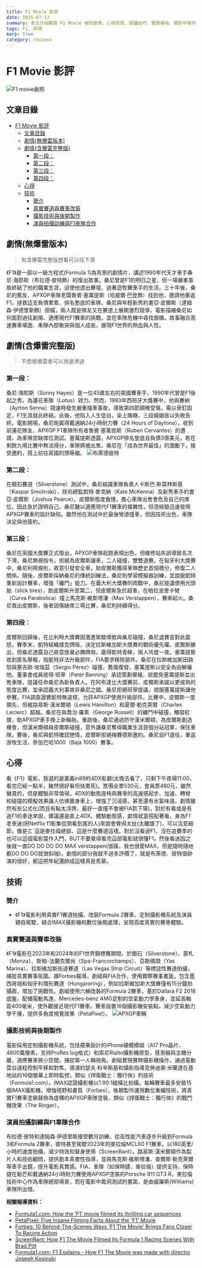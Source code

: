 ```yaml
---
title: F1 Movie 影評
date: 2025-07-13
summary: 本文介紹觀賞 F1 Movie 後的劇情、心得感想、拍攝技巧、實際場地、電影中事件與現實
tags: F1, 評測
marp: true
category: reviews
---
```


# F1 Movie 影評
![F1 movie劇照](/images/f1_movie_pic3.jpg)
## 文章目錄
- [F1 Movie 影評](#f1-movie-影評)
  - [文章目錄](#文章目錄)
  - [劇情(無爆雷版本)](#劇情無爆雷版本)
  - [劇情(含爆雷完整版)](#劇情含爆雷完整版)
    - [第一段：](#第一段)
    - [第二段：](#第二段)
    - [第三段：](#第三段)
    - [第四段：](#第四段)
  - [心得](#心得)
  - [技術](#技術)
    - [簡介](#簡介)
    - [真實賽道與賽車改裝](#真實賽道與賽車改裝)
    - [攝影技術與後期製作](#攝影技術與後期製作)
    - [演員拍攝訓練與F1車隊合作](#演員拍攝訓練與f1車隊合作)

## 劇情(無爆雷版本)
> 有含爆雷完整版想看可以往下滑

《F1》是一部以一級方程式(Formula 1)為背景的劇情片，講述1990年代天才車手桑尼·海耶斯（布拉德·彼特飾）的復出故事。桑尼曾是F1的明日之星，但一場嚴重事故終結了他的職業生涯，迫使他退出賽壇，過著遊牧賽車手的生活。三十年後，桑尼的舊友、APXGP車隊老闆魯賓·塞萬提斯（哈威爾·巴登飾）找到他，邀請他重返F1，拯救這支負債累累、排名墊底的車隊。桑尼與年輕新秀約書亞·皮爾斯（達姆森·伊德里斯飾）搭檔，兩人既是隊友又在賽道上展開激烈競爭。電影描繪桑尼如何面對過往創傷、適應現代F1賽車的挑戰，並在車隊危機中尋找救贖。故事融合高速賽車場面、車隊內部衝突與個人成長，展現F1世界的熱血與人性。

## 劇情(含爆雷完整版)
> 不想被爆雷者可以快速滑過

### 第一段：
桑尼·海耶斯（Sonny Hayes）是一位45歲左右的美國賽車手，1990年代曾是F1後起之秀，為蓮花車隊（Lotus）效力。然而，1993年西班牙大獎賽中，他與賽納（Ayrton Senna）競速時發生嚴重撞車事故，導致第四節頸椎受傷，需以骨釘固定，F1生涯就此終結。此後，他陷入人生低谷，染上賭癮，三段婚姻皆以失敗告終。電影開場，桑尼剛贏得戴通納24小時耐力賽（24 Hours of Daytona），收到前蓮花隊友、APXGP F1車隊所有者魯賓·塞萬提斯（Ruben Cervantes）的邀請，為車隊空缺席位測試。塞萬提斯透露，APXGP排名墊底且負債3億美元，若在剩餘九場比賽中無法得分，車隊將被出售。桑尼在「成為世界最佳」的激勵下，接受邀約，搭上前往英國的頭等艙。
![布萊德彼特](/images/f1_movie_pic1.jpg)

### 第二段：
在銀石賽道（Silverstone）測試中，桑尼結識車隊負責人卡斯巴·斯莫林斯基（Kaspar Smolinski）、技術總監凱特·麥克納（Kate McKenna）及新秀車手約書亞·皮爾斯（Joshua Pearce）。皮爾斯態度傲慢，擔心車隊出售會危及自己的席位，因此急於證明自己。桑尼難以適應現代F1賽車的複雜性，但憑經驗迅速發現APXGP賽車的設計缺陷。雖然他在測試中於最後彎道撞車，但因技術出色，車隊決定與他簽約。

### 第三段：
桑尼在英國大獎賽正式復出，APXGP車隊起跑表現出色，但維修站失誤導致名次下滑。桑尼無視指令，拒絕為皮爾斯讓車，二人碰撞，雙雙退賽。在匈牙利大獎賽中，桑尼利用規則，故意引發安全車，助皮爾斯獲得車隊歷史首個積分，修復二人關係。隨後，皮爾斯採納桑尼的傳統訓練法，桑尼則學習模擬器訓練，並說服凱特重新設計賽車，增強「纏鬥」能力。在義大利大獎賽的雨戰中，桑尼提議使用光頭胎（slick tires），助皮爾斯升至第二，但皮爾斯急於超車，在帕拉波里卡彎（Curva Parabolica）撞上馬克斯·維斯塔潘（Max Verstappen），賽車起火。桑尼救出皮爾斯，後者因傷缺席三場比賽，桑尼則持續得分。

### 第四段：
皮爾斯回歸後，在比利時大獎賽因激進駕駛導致與桑尼碰撞，桑尼退賽並對此震怒。賽季末，凱特組織撲克牌局，決定拉斯維加斯大獎賽的戰術優先權。皮爾斯勝出，但桑尼透露自己故意放棄必勝牌局，贏得凱特青睞，兩人共度一夜。塞萬提斯收到匿名舉報，指凱特非法升級部件，FIA要求移除部件。桑尼在拉斯維加斯因路怒與塞吉歐·培瑞茲（Sergio Pérez）碰撞，舊傷復發，塞萬提斯以安全為由解僱他。董事會成員彼得·班寧（Peter Banning）承認策劃舉報，欲罷免塞萬提斯並出售車隊，提議任命桑尼為新負責人。在阿布達比大獎賽前，皮爾斯承諾以更成熟的態度比賽，並承認義大利事故非桑尼之錯。桑尼拒絕班寧提議，說服塞萬提斯讓他參賽。FIA調查證實凱特無違規，允許APXGP使用升級部件。比賽中，皮爾斯一度領先，但被路易斯·漢米爾頓（Lewis Hamilton）和夏爾·勒克萊爾（Charles Leclerc）超越。桑尼在與喬治·羅素（George Russell）的纏鬥中碰撞，觸發紅旗，助APXGP車手換上新輪胎。重啟後，桑尼通過防守漢米爾頓，為皮爾斯創造機會，但漢米爾頓與皮爾斯碰撞，意外讓桑尼奪得職業生涯首個分站冠軍，保住車隊。賽後，桑尼與凱特確認戀情，皮爾斯拒絕梅賽德斯邀約。桑尼自F1退役，重返游牧生活，參加巴哈1000（Baja 1000）賽事。

## 心得
看《F1》電影，我選的是嘉義in89的4DX影廳(太晚去看了，只剩下午夜場11:00，看完已經一點半，雖然很好看但快累死)。票價全票530元，會員票480元，雖然蠻貴的，但是體驗非常值得。4DX的動態座椅與賽車的高速感起步、加速、轉彎和碰撞的模擬效果讓人彷彿置身車上，增強了沉浸感，甚至還有水氣味道。劇情雖然有些公式化(而且有點太浮誇，最好一直撞不會被FIA罰下場)，對於有看或是有追F1的車迷來說，建議還是直上4DX，體驗動態感，劇情就當搭配著看，身為F1老車迷(把Netflix f1影集從頭看到尾的人)來說會覺得太扯(太離譜了)，可以注意細節，像是ㄛˊ這是麥拉倫總部、這是什麼賽道這樣。對於沒看過F1，沒在追賽季的也可以這個電影當作入門，BUT不要覺得看完這部電影就很懂F1，然後看迷因之後就一直DO DO DO DO MAX verstappen(很躁，我也很愛MAX，但是隨時隨地都DO DO DO就很斜咖)，劇情的部分我就不過多評價了，就是布萊德．彼特很帥演的很好，都這把年紀還帥成這樣真是羨慕。

## 技術

### 簡介
- 《F1》電影利用真實F1賽道拍攝、改裝Formula 2賽車、定制攝影機系統及演員親自駕駛，結合IMAX攝影機和數位後期處理，呈現高度真實的賽車體驗。


### 真實賽道與賽車改裝
《F1》電影在2023年和2024年的F1世界錦標賽期間，於銀石（Silverstone）、蒙札（Monza）、斯帕-法蘭克爾尚（Spa-Francorchamps）、亞斯碼頭（Yas Marina）、拉斯維加斯街道賽道（Las Vegas Strip Circuit）等標誌性賽道拍攝，捕捉真實賽事氛圍。據Forbes報導，劇組與FIA合作，使用實際賽事畫面，包含墨西哥城和匈牙利環形賽道（Hungaroring），例如拉斯維加斯大獎賽僅有15分鐘拍攝窗，增加了挑戰性。劇組使用六輛改裝的Formula 2賽車，基於Dallara F2 2018底盤，配備電動馬達、Mercedes-benz AMG定制的空氣動力學車身，並延長軸距400毫米，使外觀接近現代F1賽車。賽車設置16個攝影機安裝點，減少空氣動力學干擾，提供多角度視覺效果（PetaPixel）。
![APXGP車輛](/images/f1_movie_pic2.jpg)

### 攝影技術與後期製作
電影採用定制攝影機系統，包括蘋果設計的iPhone硬體模組（A17 Pro晶片、4800萬像素，支持ProRes log格式）和索尼Rialto攝影機原型，感測器與主機分離，適應賽車狹小空間，捕捉第一人稱視角。劇組實現實時攝影機操作，通過電動雲台遠程控制平移和對焦，導演約瑟夫·科辛斯基和攝影指導克勞迪奧·米蘭達在基地站的16個螢幕上即時監控，類似《捍衛戰士：獨行俠》的技術（Formula1.com）。IMAX認證攝影機以1.90:1縱橫比拍攝，每輛賽車最多安裝15個IMAX攝影機，增強視野和畫質（Forbes）。後期製作運用數位重繪技術，將真實F1賽車塗裝替換為虛構的APXGP車隊塗裝，類似《捍衛戰士：獨行俠》的戰鬥機效果（The Ringer）。

### 演員拍攝訓練與F1車隊合作
布拉德·彼特和達姆森·伊德里斯接受數月訓練，從高性能汽車逐步升級到Formula 3和Formula 2賽車，彼特甚至駕駛2023年的麥拉倫MCL60 F1賽車，以180英里/小時的速度拍攝，減少特效和替身使用（ScreenRant）。路易斯·漢米爾頓作為製片人和技術顧問，提供劇本真實性指導，並與馬克斯·維斯塔潘、查爾斯·勒克萊爾等車手出鏡，提升電影真實感。FIA、車隊（如保時捷、麥拉倫）提供支持，保時捷在勒芒和戴通納24小時耐力賽使用APXGP塗裝的Porsche 911 GT3 R，麥拉倫技術中心作為車隊總部場景，而在電影中風洞測試的畫面，是由威廉斯(Williams)車隊所出借。

**相關報導資料：**
- [Formula1.com: How the ‘F1’ movie filmed its thrilling car sequences](https://www.formula1.com/en/latest/article/how-the-apple-original-films-f1-movie-filmed-car-sequences.2le7vDxZDbdeZdGyhfGLHZ)
- [PetaPixel: Five Insane Filming Facts About the 'F1' Movie](https://petapixel.com/2025/06/26/five-insane-filming-facts-about-the-f1-movie/)
- [Forbes: 10 Behind-The-Scenes Ways ‘F1 The Movie’ Brings Fans Closer To Racing Action](https://www.forbes.com/sites/michaelharley/2025/07/01/10-behind-the-scenes-ways-f1-the-movie-brings-fans-closer-to-racing-action/)
- [ScreenRant: How F1 The Movie Filmed Its Formula 1 Racing Scenes With Brad Pitt](https://screenrant.com/f1-the-movie-racing-scenes-filmed-how/)
- [Formula1.com: F1 Explains - How F1 The Movie was made with director Joseph Kosinski](https://www.formula1.com/en/latest/article/f1-explains-how-f1-the-movie-was-made-with-director-joseph-kosinski.2uaPicSZRTDSK1GoLMLBQ7)